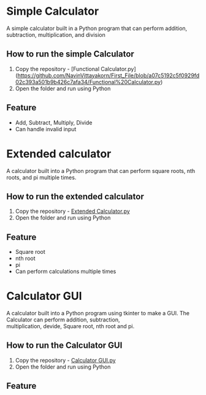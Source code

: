 # Simple Calculator
A simple calculator built in a Python program that can perform addition, subtraction, multiplication, and division
## How to run the simple Calculator
1. Copy the repository - [Functional Calculator.py] (https://github.com/NavinVittayakorn/First_File/blob/a07c5192c5f0929fd02c393a501b9b426c7afa34/Functional%20Calculator.py)
2. Open the folder and run using Python
## Feature
- Add, Subtract, Multiply, Divide
- Can handle invalid input



# Extended calculator
A calculator built into a Python program that can perform square roots, nth roots, and pi multiple times.
## How to run the extended calculator
1. Copy the repository - [Extended Calculator.py](https://github.com/NavinVittayakorn/First_File/blob/5b9826de4457199d019428f630755313ac4f715e/Extended%20Calculator.py)
2. Open the folder and run using Python
## Feature
- Square root
- nth root
- pi
- Can perform calculations multiple times


# Calculator GUI
A calculator built into a Python program using tkinter to make a GUI. The Calculator can perform addition, subtraction,<br> multiplication, devide, Square root, nth root and pi.
## How to run the Calculator GUI
1. Copy the repository - [Calculator GUI.py](https://github.com/NavinVittayakorn/First_File/blob/f819b06984d24a2a752948e79b07c15ba74b4de6/Calculator%20GUI.py)
2. Open the folder and run using Python
## Feature
